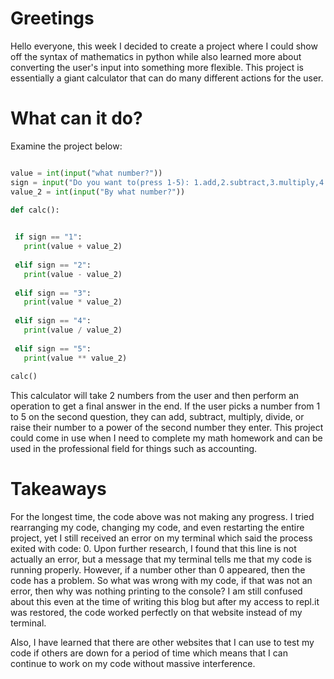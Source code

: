 

# Greetings


Hello everyone, this week I decided to create a project where I could show off the syntax of 
mathematics in python while also learned more about converting the user's input into something
more flexible. This project is essentially a giant calculator that can do many different actions
for the user. 


# What can it do?

Examine the project below:
 
 ```python
 
value = int(input("what number?")) 
sign = input("Do you want to(press 1-5): 1.add,2.subtract,3.multiply,4.divide,5. Power") 
value_2 = int(input("By what number?"))

def calc():
 
    
  if sign == "1":
    print(value + value_2)
        
  elif sign == "2": 
    print(value - value_2)
    
  elif sign == "3": 
    print(value * value_2)
  
  elif sign == "4": 
    print(value / value_2)
    
  elif sign == "5":
    print(value ** value_2)
    
calc()
 ```
 
 This calculator will take 2 numbers from the user and then perform an operation to get a
 final answer in the end. If the user picks a number from 1 to 5 on the second question, 
 they can add, subtract, multiply, divide, or raise their number to a power of the second number
 they enter. This project could come in use when I need to complete my math homework and can be used 
 in the professional field for things such as accounting. 
 
 
# Takeaways


 For the longest time, the code above was not making any progress. I tried rearranging my code,
changing my code, and even restarting the entire project, yet I still received an error on my terminal 
which said the process exited with code: 0. Upon further research, I found that this line is not actually an error,
but a message that my terminal tells me that my code is running properly. However, if a number other than 0 appeared,
then the code has a problem. So what was wrong with my code, if that was not an error, then why was
nothing printing to the console? I am still confused about this even at the time of writing this
blog but after my access to repl.it was restored, the code worked perfectly on that website instead of my terminal.


 Also, I have learned that there are other websites that I can use to test my code if others are down
 for a period of time which means that I can continue to work on my code without massive interference.
